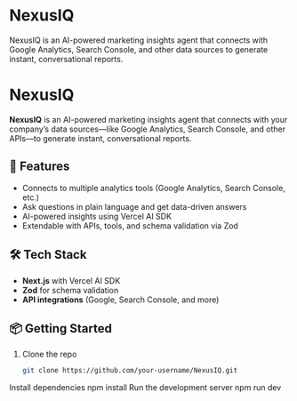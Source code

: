 # NexusIQ
NexusIQ is an AI-powered marketing insights agent that connects with Google Analytics, Search Console, and other data sources to generate instant, conversational reports.

# NexusIQ  

**NexusIQ** is an AI-powered marketing insights agent that connects with your company’s data sources—like Google Analytics, Search Console, and other APIs—to generate instant, conversational reports.  

## 🚀 Features  
- Connects to multiple analytics tools (Google Analytics, Search Console, etc.)  
- Ask questions in plain language and get data-driven answers  
- AI-powered insights using Vercel AI SDK  
- Extendable with APIs, tools, and schema validation via Zod  

## 🛠️ Tech Stack  
- **Next.js** with Vercel AI SDK  
- **Zod** for schema validation  
- **API integrations** (Google, Search Console, and more)  

## 📦 Getting Started  
1. Clone the repo  
   ```bash
   git clone https://github.com/your-username/NexusIQ.git
Install dependencies
npm install
Run the development server
npm run dev


